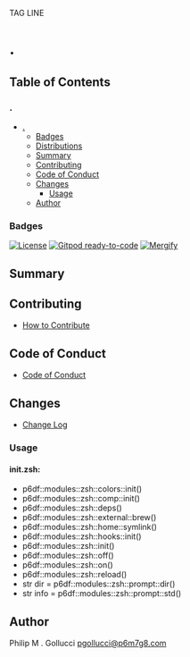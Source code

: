 TAG LINE
# .

## Table of Contents


### .
- [.](#.)
  - [Badges](#badges)
  - [Distributions](#distributions)
  - [Summary](#summary)
  - [Contributing](#contributing)
  - [Code of Conduct](#code-of-conduct)
  - [Changes](#changes)
    - [Usage](#usage)
  - [Author](#author)

### Badges

[![License](https://img.shields.io/badge/License-Apache%202.0-yellowgreen.svg)](https://opensource.org/licenses/Apache-2.0)
[![Gitpod ready-to-code](https://img.shields.io/badge/Gitpod-ready--to--code-blue?logo=gitpod)](https://gitpod.io/#https://github.com/p6m7g8/.)
[![Mergify](https://img.shields.io/endpoint.svg?url=https://gh.mergify.io/badges/p6m7g8/./&style=flat)](https://mergify.io)

## Summary

## Contributing

- [How to Contribute](CONTRIBUTING.md)

## Code of Conduct

- [Code of Conduct](CODE_OF_CONDUCT.md)

## Changes

- [Change Log](CHANGELOG.md)

### Usage

#### init.zsh:

- p6df::modules::zsh::colors::init()
- p6df::modules::zsh::comp::init()
- p6df::modules::zsh::deps()
- p6df::modules::zsh::external::brew()
- p6df::modules::zsh::home::symlink()
- p6df::modules::zsh::hooks::init()
- p6df::modules::zsh::init()
- p6df::modules::zsh::off()
- p6df::modules::zsh::on()
- p6df::modules::zsh::reload()
- str dir = p6df::modules::zsh::prompt::dir()
- str info = p6df::modules::zsh::prompt::std()


## Author

Philip M . Gollucci <pgollucci@p6m7g8.com>
